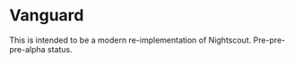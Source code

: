 # Vanguard

This is intended to be a modern re-implementation of Nightscout.  Pre-pre-pre-alpha status.
